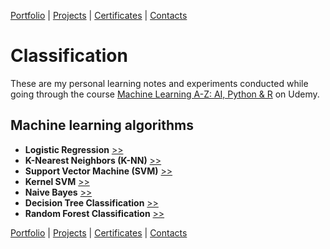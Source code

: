 [Portfolio](https://github.com/daluchkin/data-analyst-portfolio) |  [Projects](https://github.com/daluchkin/data-analyst-portfolio/blob/main/projects.md) | [Certificates](https://github.com/daluchkin/data-analyst-portfolio/blob/main/certificates.md) | [Contacts](https://github.com/daluchkin/data-analyst-portfolio#my_contacts)

# Classification

These are my personal learning notes and experiments conducted while going through the course [Machine Learning A-Z: AI, Python & R](https://www.udemy.com/course/machinelearning/) on Udemy.

## Machine learning algorithms

- **Logistic Regression** [>>](./01_Logistic_Regression)
- **K-Nearest Neighbors (K-NN)** [>>](./02_K-Nearest_Heighbors_KNN)
- **Support Vector Machine (SVM)** [>>](./03_Support_Vector_Machine_SVM)
- **Kernel SVM** [>>]()
- **Naive Bayes** [>>]()
- **Decision Tree Classification** [>>]()
- **Random Forest Classification** [>>]()


[Portfolio](https://github.com/daluchkin/data-analyst-portfolio) |  [Projects](https://github.com/daluchkin/data-analyst-portfolio/blob/main/projects.md) | [Certificates](https://github.com/daluchkin/data-analyst-portfolio/blob/main/certificates.md) | [Contacts](https://github.com/daluchkin/data-analyst-portfolio#my_contacts)
